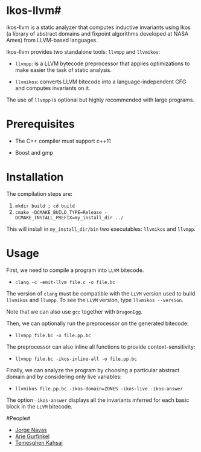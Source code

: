 # Ikos-llvm#

Ikos-llvm is a static analyzer that computes inductive invariants
using Ikos (a library of abstract domains and fixpoint algorithms
developed at NASA Ames) from LLVM-based languages.

Ikos-llvm provides two standalone tools: `llvmpp` and `llvmikos`:

- `llvmpp`: is a LLVM bytecode preprocessor that applies optimizations
to make easier the task of static analysis.

- `llvmikos`: converts LLVM bitecode into a language-independent CFG
  and computes invariants on it.

The use of `llvmpp` is optional but highly recommended with large
programs.

# Prerequisites #

- The C++ compiler must support c++11

- Boost and gmp

# Installation #

The compilation steps are:

1. ```mkdir build ; cd build```
2. ```cmake -DCMAKE_BUILD_TYPE=Release -DCMAKE_INSTALL_PREFIX=my_install_dir ../```

This will install in `my_install_dir/bin` two executables: `llvmikos`
and `llvmpp`.

# Usage #

First, we need to compile a program into `LLVM` bitecode.
 
- `clang -c -emit-llvm file.c -o file.bc` 

The version of `clang` must be compatible with the `LLVM` version used
to build `llvmikos` and `llvmpp`. To see the `LLVM` version, type
`llvmikos --version`.

Note that we can also use `gcc` together with `DragonEgg`.

Then, we can optionally run the preprocessor on the generated
bitecode:

- `llvmpp file.bc -o file.pp.bc` 

The preprocessor can also inline all functions to provide
context-sensitivity:

- `llvmpp file.bc -ikos-inline-all -o file.pp.bc` 

Finally, we can analyze the program by choosing a particular abstract
domain and by considering only live variables:

- `llvmikos file.pp.bc -ikos-domain=ZONES -ikos-live -ikos-answer`

The option `-ikos-answer` displays all the invariants inferred for
each basic block in the `LLVM` bitecode.

#People#

* [Jorge Navas](http://ti.arc.nasa.gov/profile/jorge/)
* [Arie Gurfinkel](arieg.bitbucket.org)
* [Temesghen Kahsai](http://www.lememta.info/)
